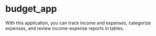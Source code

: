 # budget_app
With this application, you can track income and expenses, categorize expenses, and review income-expense reports in tables.
